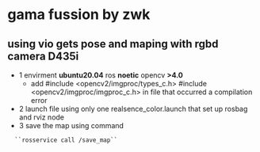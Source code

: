 #  gama fussion by zwk
## using vio gets pose and maping with rgbd camera D435i

* 1 envirment  **ubuntu20.04**  ros **noetic** opencv **>4.0**
    * add #include <opencv2/imgproc/types_c.h> #include <opencv2/imgproc/imgproc_c.h> in file that
      occurred a compilation error
* 2 launch file using only one realsence_color.launch that set up rosbag and rviz node 
* 3 save the map using command 
```
  ``rosservice call /save_map``
```
